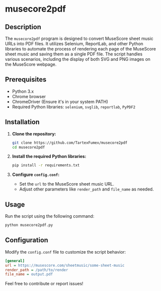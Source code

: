 # musecore2pdf

## Description
The `musecore2pdf` program is designed to convert MuseScore sheet music URLs into PDF files. It utilizes Selenium, ReportLab, and other Python libraries to automate the process of rendering each page of the MuseScore sheet music and saving them as a single PDF file. The script handles various scenarios, including the display of both SVG and PNG images on the MuseScore webpage.

## Prerequisites
- Python 3.x
- Chrome browser
- ChromeDriver (Ensure it's in your system PATH)
- Required Python libraries: `selenium`, `svglib`, `reportlab`, `PyPDF2`

## Installation
1. **Clone the repository:**
   ```bash
   git clone https://github.com/TartexFumex/musecore2pdf
   cd musecore2pdf
   ```

2. **Install the required Python libraries:**
   ```bash
   pip install -r requirements.txt
   ```

3. **Configure `config.conf`:**
   - Set the `url` to the MuseScore sheet music URL.
   - Adjust other parameters like `render_path` and `file_name` as needed.

## Usage
Run the script using the following command:
```bash
python musecore2pdf.py
```

## Configuration
Modify the `config.conf` file to customize the script behavior:
```ini
[general]
url = https://musescore.com/sheetmusic/some-sheet-music
render_path = /path/to/render
file_name = output.pdf
```

Feel free to contribute or report issues!
